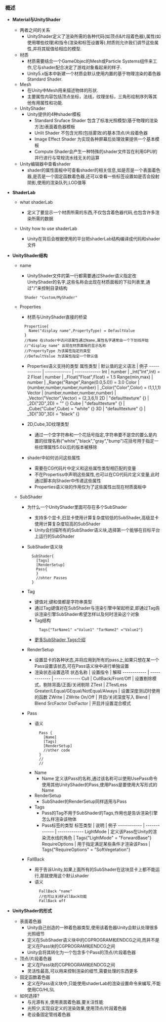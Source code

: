 ### 概述

- **Material与UnityShader**
  - 两者之间的关系
    - UnityShader定义了渲染所需的各种代码(如顶点&片段着色器),属性(如使用哪些纹理)和指令(渲染和标签设置等),材质则允许我们调节这些属性,并将其赋值给相应的模型.
  - 材质
    - 材质需要结合一个GameObjec的Mesh或Particle Systems组件来工作,它与shader配合决定了游戏对象看起来的样子.
    - Unity5.x版本中新建一个材质会默认使用内置的基于物理渲染的着色器Standard Shader.
  - Mesh
    - 在Unity中Mesh用来描述物体的形状.
    - 主要属性内容包括顶点坐标，法线，纹理坐标，三角形绘制序列等其他有用属性和功能.
  - UnityShader
    - Unity提供的4种shader模板
      - Standard Sruface Shader 包含了标准光照模型(基于物理的渲染方法)表面着色器模板
      - Unlit Shader 不包含光照(包括雾效)的基本顶点/片段着色器
      - Image Effect Shader 为实现各种屏幕后处理效果提供一个基本模板
      - Compute Shader会产生一种特殊的shader文件旨在利用GPU的并行进行与常规流水线无关的运算
  - Unity编辑器中查看shader
      - shader的属性面板中可查看shader的相关信息,如是否是一个表面着色器,是否是一个固定函数着色器,还可以查看一些标签设置如是否会投射阴影,使用的渲染队列,LOD值等



- **ShaderLab**
  - what shaderLab
    - 定义了要显示一个材质所需的东西,不仅包含着色器代码,也包含许多渲染所需的数据

  - Unity how to use shaderLab
    - Unity在背后会根据使用的平台把shaderLab结构编译成代码和shader文件 



- **UnityShader结构**
  - name
    - UnityShader文件的第一行都需要通过Shader语义指定改UnityShader的名字,这些名称会出现在材质面板的下拉列表里,通过"/"来控制目录结构
    ```cg
      Shader "Custom/MyShader"
    ```
    
  - Properties
    - 材质与UnityShader直接的桥梁
    ```cg
      Propertise{
        Name("display name",PropertyType) = DefaultValue
      }
      //Name 在shader中访问该属性通过Name,属性名字通常由一个下划线开始
      //"display name" 出现在材质面板的显示名称
      //PropertyType 为该属性指定的类型
      //DefaultValue 为该属性指定一个默认值
    ```
    - Properties语义支持的类型
      属性类型 | 默认值的定义语法 | 例子
      ------------ | -------------  | -------------
      Int | number | _Int("Int",Int) = 2
      Float | number | _Float("Float",Float) = 1.5
      Range(min,max) | number | _Range("Range",Range(0.0,5.0)) = 3.0
      Color | (number,number,number,number) | _Color("Color",Color) = (1,1,1,1)
      Vector | (number,number,number,number) | _Vector("Vector",Vector) = (2,3,6,1)
      2D | "defaulttexture" {} | _2D("2D",2D) = "" {}
      Cube | "defaulttexture" {} | _Cube("Cube",Cube) = "white" {}
      3D | "defaulttexture" {} | _3D("3D",3D) = "black" {}
      
    - 2D,Cube,3D纹理类型
      - 通过一个空字符串和一个花括号指定,字符串要不是空的要么是内置的纹理名称("white","black","gray","bump")花括号用于指定一些纹理属性5.0以后的版本被移除

    - shader中如何访问这些属性
      - 需要在CG代码片中定义和这些属性类型相匹配的变量
      - 不在Propertiss中声明这些属性,也可以在CG代码片定义变量,此时通过脚本向Shader中传递这些属性
      - Properties语义块的作用仅为了这些属性出现在材质面板中


  - SubShader
    - 为什么一个UnityShader里面可存在多个SubShader
      - 支持多个显卡,旧显卡使用计算复杂度较低的SubShader,高级显卡使用计算复杂度较高的SubShader
      - Unity会扫描所有的SubShader语义块,选择第一个能够在目标平台上运行的SubShader

    - SubShader语义块
      ```CG
        SubShader{
          [Tags]
          [RenderSetup]
          Pass{
          }
          //ohter Passes
        }
      ```
      
    - Tag
      - 键值对,键和值都是字符串类型
      - 通过Tag键值对在SubShader与渲染引擎中架起桥梁,即通过Tag告诉渲染引擎SubShader希望怎样以及何时渲染这个对象
      - Tag结构
        ```cg
          Tags{"TarName1" ="Value1" "TarName2" ="Value2"}
        ```        
      - [更多SubShader Tags介绍](https://github.com/KleinParadise/Unity/blob/master/shader/%E5%85%A5%E9%97%A8%E7%B2%BE%E8%A6%81/SubShader%20Tags.md)
        
    - RenderSetup
      - 设置显卡的各种状态,并将应用到所有的pass上,如果只想在某一个Pass设置该状态,可在Pass语义块中进行单独设置
      - 渲染状态设置选项 
        状态名称 | 设置指令 | 解释
        ------------ | -------------  | -------------
        Cull | CullBack/Front/Off  | 设置剔除模式，剔除背面/正面/关闭剔除
        ZTest | ZTestLess Greater/LEqual/GEqual/NotEqual/Always | 设置深度测试时使用的函数
        ZWrite | ZWrite On/Off | 开启/关闭深度写入
        Blend | Blend SrcFactor DstFactor | 开启并设置混合模式
        
        
        
    - Pass
      - 语义
        ```CG
          Pass {
            [Name]
            [Tags]
            [RenderSetup]
            //other code
          }
          //
          //
        ```
      - Name  
        - Name 定义该Pass的名称,通过该名称可以使用UsePass命令使用其他UnityShader的Pass,使用Pass是要使用大写形式的Name
      - RenderSetup
        - SubShader的RenderSetup同样适用与Pass
      - Tags
        - Pass的Tag不用于SubShader的Tags,作用也是告诉渲染引擎怎么样渲染该物体 
        - Pass标签的类型
          标签类型 | 说明 | 例子
          ------------ | -------------  | -------------
          LightMode | 定义该Pass在Unity的渲染流水线的角色  | Tags{"LightMode" = "ForwardBase"}
          RequireOptions | 用于指定满足某些条件才渲染该Pass | Tags{"RequireOptions" = "SoftVegetation"}
          
          
    - FallBack
      - 用于告诉Unity,如果上面所有的SubShader在这块显卡上都不能运行,那就使用这个默认shader
      - 语义
        ```CG
          FallBack "name"
          //也可以关闭FallBack功能
          FallBack off
        ```

- **UnityShader的形式**
  - 表面着色器
    - Unity自己创造的一种着色器类型,使用该着色器Unity会默认处理很多光照细节
    - 定义在SubShader语义块中的CGPROGRAM和ENDCG之间,而并不是定义在Pass块的CGPROGRAM和ENDCG之间
    - Unity会将其转化为一个包含多个Pass的顶点/片段着色器
  - 顶点/片段着色器
    - 定义在Pass块的CGPROGRAM和ENDCG之间
    - 灵活性最高,可以用来控制渲染的细节,需要处理的东西更多
  - 固定函数着色器
    - 定义在Pass语义块中,只能使用shaderLab的渲染设置命令来编写,不能使用CG/HLSL
  - 如何选择?  
    - 与光源有关,使用表面着色器,要关注性能
    - 光照少,实现自定义的渲染效果,使用顶点/片段着色器
    - 老设备固定管线着色器
